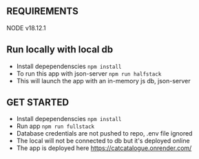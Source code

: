 ## REQUIREMENTS
NODE v18.12.1

## Run locally with local db
* Install depependenscies `npm install`
* To run this app with json-server `npm run halfstack`
* This will launch the app with an in-memory js db, json-server

## GET STARTED
* Install depependenscies `npm install`
* Run app `npm run fullstack`
* Database credentials are not pushed to repo, .env file ignored
* The local will not be connected to db but it's deployed online
* The app is deployed here https://catcatalogue.onrender.com/